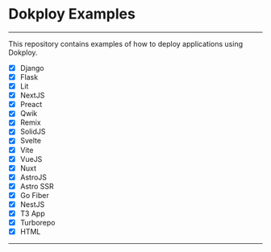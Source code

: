 # Dokploy Examples

---
This repository contains examples of how to deploy applications using Dokploy.

- [x] Django
- [x] Flask
- [x] Lit
- [x] NextJS
- [x] Preact
- [x] Qwik
- [x] Remix
- [x] SolidJS
- [x] Svelte
- [x] Vite
- [x] VueJS
- [x] Nuxt
- [x] AstroJS
- [x] Astro SSR
- [x] Go Fiber
- [x] NestJS
- [x] T3 App
- [x] Turborepo
- [x] HTML

---
